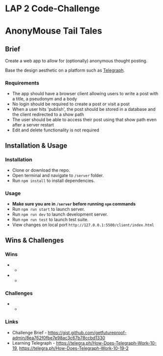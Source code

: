 # LAP 2 Code-Challenge

# AnonyMouse Tail Tales

## Brief

Create a web app to allow for (optionally) anonymous thought posting.

Base the design aesthetic on a platform such as [Telegraph](https://telegra.ph/).

### Requirements
- The app should have a browser client allowing users to write a post with a title, a pseudonym and a body
- No login should be required to create a post or visit a post
- When a user hits 'publish', the post should be stored in a database and the client redirected to a show path
- The user should be able to access their post using that show path even after a server restart
- Edit and delete functionality is not required

## Installation & Usage

### Installation

* Clone or download the repo.
* Open terminal and navigate to `/server` folder.
* Run `npm install` to install dependencies.

### Usage

* **Make sure you are in `/server` before running `npm` commands**
* Run `npm run start` to launch server.
* Run `npm run dev` to launch development server.
* Run `npm run test` to launch test suite.
* View changes on local port `http://127.0.0.1:5500/client/index.html`

## Wins & Challenges

### Wins

* -
* -

### Challenges

* -

### Links

* Challenge Brief - https://gist.github.com/getfutureproof-admin/8ea762f0fbe7e98ac3c67b78ccbd1330
* Learning Telegraph - https://telegra.ph/How-Does-Telegraph-Work-10-19, https://telegra.ph/How-Does-Telegraph-Work-10-19-2
